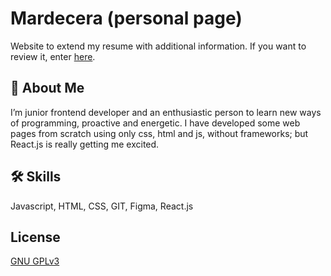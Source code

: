 # Mardecera (personal page)

Website to extend my resume with additional information. If you want to review it, enter [here](https://mardecera.netlify.app).


## 🚀 About Me
I’m junior frontend developer and an enthusiastic person to learn new ways of programming, proactive and energetic. I have developed some web pages from scratch using only css, html and js, without frameworks; but React.js is really getting me excited.
  
## 🛠 Skills
Javascript, HTML, CSS, GIT, Figma, React.js

  
## License

[GNU GPLv3](https://choosealicense.com/licenses/gpl-3.0/)